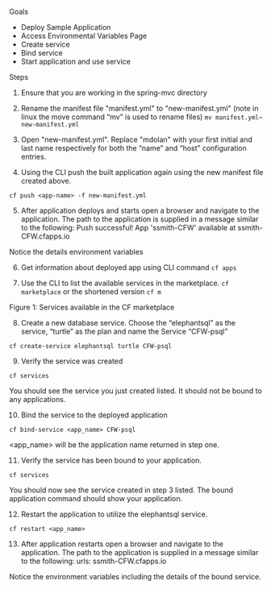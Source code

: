 Goals
* Deploy Sample Application
* Access Environmental Variables Page
* Create service
* Bind service
* Start application and use service

Steps

1. Ensure that you are working in the spring-mvc directory

2. Rename the manifest file "manifest.yml" to "new-manifest.yml" (note in linux the move command “mv” is used to rename files)
`mv manifest.yml~ new-manifest.yml`

3. Open "new-manifest.yml". Replace "mdolan" with your first initial and last name respectively for both the “name” and “host” configuration entries.

4. Using the CLI push the built application again using the new manifest file created above.

`cf push <app-name> -f new-manifest.yml`

5. After application deploys and starts open a browser and navigate to the application.  The path to the application is supplied in a message similar to the following:
Push successful! App 'ssmith-CFW' available at ssmith-CFW.cfapps.io

Notice the details environment variables
 

6. Get information about deployed app using CLI command
`cf apps`

7. Use the CLI to list the available services in the marketplace.
`cf marketplace`
or the shortened version
`cf m`

 
Figure 1: Services available in the CF marketplace

8. Create a new database service. Choose the “elephantsql” as the service, “turtle” as the plan and name the Service “CFW-psql”

`cf create-service elephantsql turtle CFW-psql`


9. Verify the service was created

`cf services`
 

You should see the service you just created listed.  It should not be bound to any applications.

10. Bind the service to the deployed application

`cf bind-service <app_name> CFW-psql`

<app_name> will be the application name returned in step one.

11. Verify the service has been bound to your application.

`cf services`

You should now see the service created in step 3 listed.  The bound application command should show your application.

12. Restart the application to utilize the elephantsql service.

`cf restart <app_name>`


13. After application restarts open a browser and navigate to the application.  The path to the application is supplied in a message similar to the following:
urls: ssmith-CFW.cfapps.io

Notice the environment variables including the details of the bound service.



